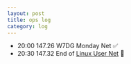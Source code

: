 ```yaml
---
layout: post
title: ops log
category: log
---
```


* 20:00 147.26 W7DG Monday Net ✅
* 20:30 147.32 End of [Linux User Net](https://kc7nyr.com/linux/) 🐧
